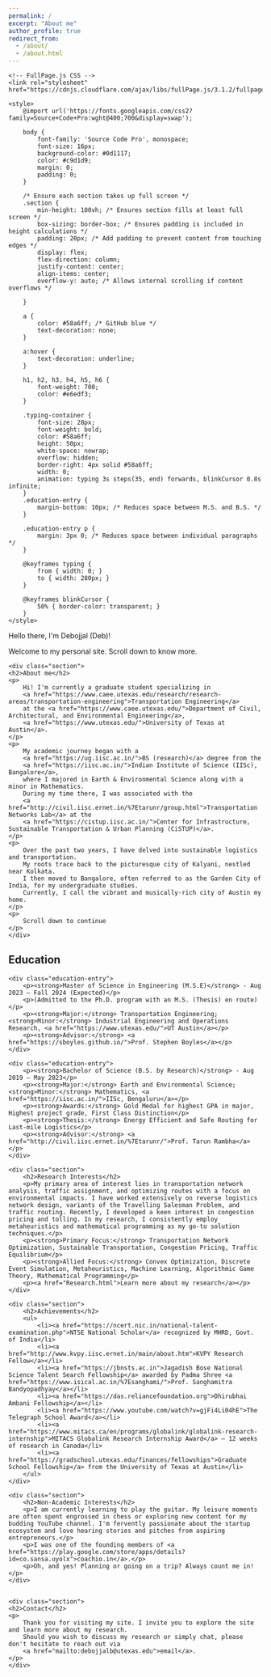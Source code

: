 ```yaml
---
permalink: /
excerpt: "About me"
author_profile: true
redirect_from:
  - /about/
  - /about.html
---
```


<head>
    <meta charset="UTF-8">
    <meta name="viewport" content="width=device-width, initial-scale=1.0">
    <title>Debojjal's Portfolio</title>
    
    <!-- FullPage.js CSS -->
    <link rel="stylesheet" href="https://cdnjs.cloudflare.com/ajax/libs/fullPage.js/3.1.2/fullpage.min.css">

    <style>
        @import url('https://fonts.googleapis.com/css2?family=Source+Code+Pro:wght@400;700&display=swap');

        body {
            font-family: 'Source Code Pro', monospace;
            font-size: 16px;
            background-color: #0d1117;
            color: #c9d1d9;
            margin: 0;
            padding: 0;
        }

        /* Ensure each section takes up full screen */
        .section {
            min-height: 100vh; /* Ensures section fills at least full screen */
            box-sizing: border-box; /* Ensures padding is included in height calculations */
            padding: 20px; /* Add padding to prevent content from touching edges */
            display: flex;
            flex-direction: column;
            justify-content: center;
            align-items: center;
            overflow-y: auto; /* Allows internal scrolling if content overflows */

        }

        a {
            color: #58a6ff; /* GitHub blue */
            text-decoration: none;
        }
        
        a:hover {
            text-decoration: underline;
        }

        h1, h2, h3, h4, h5, h6 {
            font-weight: 700;
            color: #e6edf3;
        }

        .typing-container {
            font-size: 28px;
            font-weight: bold;
            color: #58a6ff;
            height: 50px;
            white-space: nowrap;
            overflow: hidden;
            border-right: 4px solid #58a6ff;
            width: 0;
            animation: typing 3s steps(35, end) forwards, blinkCursor 0.8s infinite;
        }
        .education-entry {
            margin-bottom: 10px; /* Reduces space between M.S. and B.S. */
        }

        .education-entry p {
            margin: 3px 0; /* Reduces space between individual paragraphs */
        }
        
        @keyframes typing {
            from { width: 0; }
            to { width: 280px; }
        }

        @keyframes blinkCursor {
            50% { border-color: transparent; }
        }
    </style>
</head>
<body>

<!-- Full Page Scroll Sections -->
<div id="fullpage">
    <div class="section">
        <div class="typing-container">Hello there, I'm Debojjal (Deb)!</div>
        <p>Welcome to my personal site. Scroll down to know more.</p>
    </div>

    <div class="section">
    <h2>About me</h2>
    <p>
        Hi! I'm currently a graduate student specializing in 
        <a href="https://www.caee.utexas.edu/research/research-areas/transportation-engineering">Transportation Engineering</a>
        at the <a href="https://www.caee.utexas.edu/">Department of Civil, Architectural, and Environmental Engineering</a>, 
        <a href="https://www.utexas.edu/">University of Texas at Austin</a>.
    </p>
    <p>
        My academic journey began with a 
        <a href="https://ug.iisc.ac.in/">BS (research)</a> degree from the 
        <a href="https://iisc.ac.in/">Indian Institute of Science (IISc), Bangalore</a>, 
        where I majored in Earth & Environmental Science along with a minor in Mathematics. 
        During my time there, I was associated with the 
        <a href="http://civil.iisc.ernet.in/%7Etarunr/group.html">Transportation Networks Lab</a> at the 
        <a href="https://cistup.iisc.ac.in/">Center for Infrastructure, Sustainable Transportation & Urban Planning (CiSTUP)</a>.
    </p>
    <p>
        Over the past two years, I have delved into sustainable logistics and transportation. 
        My roots trace back to the picturesque city of Kalyani, nestled near Kolkata. 
        I then moved to Bangalore, often referred to as the Garden City of India, for my undergraduate studies. 
        Currently, I call the vibrant and musically-rich city of Austin my home.
    </p>
    <p>
        Scroll down to continue
    </p>
    </div>

<div class="section">
    <h2>Education</h2>
    
    <div class="education-entry">
        <p><strong>Master of Science in Engineering (M.S.E)</strong> - Aug 2023 – Fall 2024 (Expected)</p>
        <p>(Admitted to the Ph.D. program with an M.S. (Thesis) en route)</p>
        <p><strong>Major:</strong> Transportation Engineering; <strong>Minor:</strong> Industrial Engineering and Operations Research, <a href="https://www.utexas.edu/">UT Austin</a></p>
        <p><strong>Advisor:</strong> <a href="https://sboyles.github.io/">Prof. Stephen Boyles</a></p>
    </div>

    <div class="education-entry">
        <p><strong>Bachelor of Science (B.S. by Research)</strong> - Aug 2019 – May 2023</p>
        <p><strong>Major:</strong> Earth and Environmental Science; <strong>Minor:</strong> Mathematics, <a href="https://iisc.ac.in/">IISc, Bengaluru</a></p>
        <p><strong>Awards:</strong> Gold Medal for highest GPA in major, Highest project grade, First Class Distinction</p>
        <p><strong>Thesis:</strong> Energy Efficient and Safe Routing for Last-mile Logistics</p>
        <p><strong>Advisor:</strong> <a href="http://civil.iisc.ernet.in/%7Etarunr/">Prof. Tarun Rambha</a></p>
    </div>
</div>


    <div class="section">
        <h2>Research Interests</h2>
        <p>My primary area of interest lies in transportation network analysis, traffic assignment, and optimizing routes with a focus on environmental impacts. I have worked extensively on reverse logistics network design, variants of the Travelling Salesman Problem, and traffic routing. Recently, I developed a keen interest in congestion pricing and tolling. In my research, I consistently employ metaheuristics and mathematical programming as my go-to solution techniques.</p>
        <p><strong>Primary Focus:</strong> Transportation Network Optimization, Sustainable Transportation, Congestion Pricing, Traffic Equilibrium</p>
        <p><strong>Allied Focus:</strong> Convex Optimization, Discrete Event Simulation, Metaheuristics, Machine Learning, Algorithmic Game Theory, Mathematical Programming</p>
        <p><a href="Research.html">Learn more about my research</a></p>
    </div>

    <div class="section">
        <h2>Achievements</h2>
        <ul>
            <li><a href="https://ncert.nic.in/national-talent-examination.php">NTSE National Scholar</a> recognized by MHRD, Govt. of India</li>
            <li><a href="http://www.kvpy.iisc.ernet.in/main/about.htm">KVPY Research Fellow</a></li>
            <li><a href="https://jbnsts.ac.in">Jagadish Bose National Science Talent Search Fellowship</a> awarded by Padma Shree <a href="https://www.isical.ac.in/%7Esanghami/">Prof. Sanghamitra Bandyopadhyay</a></li>
            <li><a href="https://das.reliancefoundation.org">Dhirubhai Ambani Fellowship</a></li>
            <li><a href="https://www.youtube.com/watch?v=gjFi4Li04hE">The Telegraph School Award</a></li>
            <li><a href="https://www.mitacs.ca/en/programs/globalink/globalink-research-internship">MITACS Globalink Research Internship Award</a> – 12 weeks of research in Canada</li>
            <li><a href="https://gradschool.utexas.edu/finances/fellowships">Graduate School Fellowship</a> from the University of Texas at Austin</li>
        </ul>
    </div>

    <div class="section">
        <h2>Non-Academic Interests</h2>
        <p>I am currently learning to play the guitar. My leisure moments are often spent engrossed in chess or exploring new content for my budding YouTube channel. I'm fervently passionate about the startup ecosystem and love hearing stories and pitches from aspiring entrepreneurs.</p>
        <p>I was one of the founding members of <a href="https://play.google.com/store/apps/details?id=co.sansa.uyolx">coachio.in</a>.</p>
        <p>Oh, and yes! Planning or going on a trip? Always count me in!</p>
    </div>


    <div class="section">
    <h2>Contact</h2>
    <p>
        Thank you for visiting my site. I invite you to explore the site and learn more about my research. 
        Should you wish to discuss my research or simply chat, please don't hesitate to reach out via 
        <a href="mailto:debojjalb@utexas.edu">email</a>.
    </p>
    </div>

</div>



<!-- FullPage.js Library -->
<script src="https://cdnjs.cloudflare.com/ajax/libs/fullPage.js/3.1.2/fullpage.min.js"></script>
<script>
    new fullpage('#fullpage', {
        autoScrolling: true,
        navigation: true,
        navigationPosition: 'right',
        scrollHorizontally: true
    });
</script>

</body>
</html>
